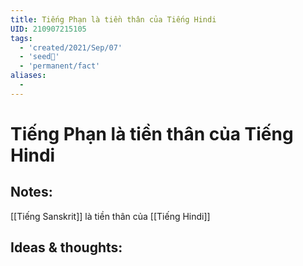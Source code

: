 ```yaml
---
title: Tiếng Phạn là tiền thân của Tiếng Hindi
UID: 210907215105
tags:
  - 'created/2021/Sep/07'
  - 'seed🥜'
  - 'permanent/fact'
aliases:
  - 
---
```

# Tiếng Phạn là tiền thân của Tiếng Hindi

## Notes:
[[Tiếng Sanskrit]] là tiền thân của [[Tiếng Hindi]]

## Ideas & thoughts:
